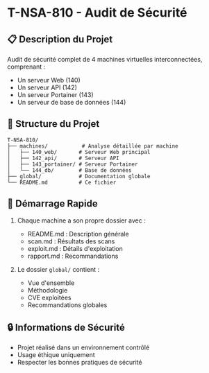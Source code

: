 # T-NSA-810 - Audit de Sécurité

## 📋 Description du Projet
Audit de sécurité complet de 4 machines virtuelles interconnectées, comprenant :
- Un serveur Web (140)
- Un serveur API (142)
- Un serveur Portainer (143)
- Un serveur de base de données (144)

## 📁 Structure du Projet
```
T-NSA-810/
├── machines/           # Analyse détaillée par machine
│   ├── 140_web/       # Serveur Web principal
│   ├── 142_api/       # Serveur API
│   ├── 143_portainer/ # Serveur Portainer
│   └── 144_db/        # Base de données
├── global/            # Documentation globale
└── README.md          # Ce fichier
```

## 🚀 Démarrage Rapide
1. Chaque machine a son propre dossier avec :
   - README.md : Description générale
   - scan.md : Résultats des scans
   - exploit.md : Détails d'exploitation
   - rapport.md : Recommandations

2. Le dossier `global/` contient :
   - Vue d'ensemble
   - Méthodologie
   - CVE exploitées
   - Recommandations globales

## 🔒 Informations de Sécurité
- Projet réalisé dans un environnement contrôlé
- Usage éthique uniquement
- Respecter les bonnes pratiques de sécurité 
